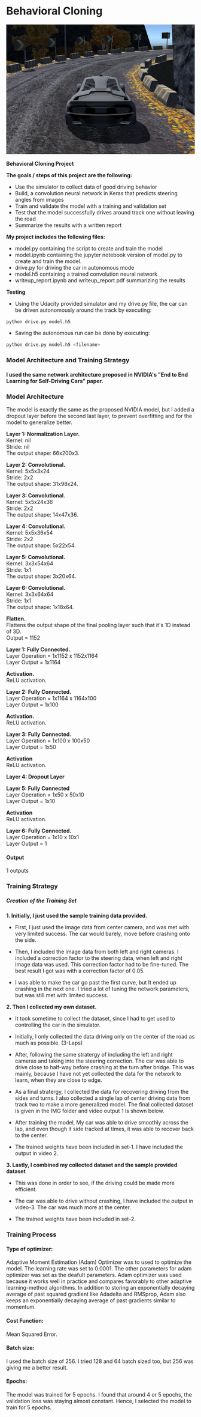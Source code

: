 
# **Behavioral Cloning** 
![png](bcimage.png)

**Behavioral Cloning Project**

**The goals / steps of this project are the following:**
* Use the simulator to collect data of good driving behavior
* Build, a convolution neural network in Keras that predicts steering angles from images
* Train and validate the model with a training and validation set
* Test that the model successfully drives around track one without leaving the road
* Summarize the results with a written report

**My project includes the following files:**
* model.py containing the script to create and train the model
* model.ipynb containing the jupyter notebook version of model.py to create and train the model.
* drive.py for driving the car in autonomous mode
* model.h5 containing a trained convolution neural network 
* writeup_report.ipynb and writeup_report.pdf summarizing the results

**Testing**

* Using the Udacity provided simulator and my drive.py file, the car can be driven autonomously around the track by executing:
```sh
python drive.py model.h5
```
* Saving the autonomous run can be done by executing:
```sh
python drive.py model.h5 <filename>
```

### Model Architecture and Training Strategy

#### I used the same network architecture proposed in NVIDIA's "End to End Learning for Self-Driving Cars" paper.

### Model Architecture 

The model is exactly the same as the proposed NVIDIA model, but I added a dropout layer before the second last layer, to prevent overfitting and for the model to generalize better.

**Layer 1: Normalization Layer.** <br>
Kernel: nil <br>
Stride: nil <br>
The output shape: 66x200x3. <br>

**Layer 2: Convolutional.** <br>
Kernel: 5x5x3x24<br>
Stride: 2x2 <br>
The output shape: 31x98x24. <br>

**Layer 3: Convolutional.** <br>
Kernel: 5x5x24x36<br>
Stride: 2x2 <br>
The output shape: 14x47x36. <br>

**Layer 4: Convolutional.** <br>
Kernel: 5x5x36x54<br>
Stride: 2x2 <br>
The output shape: 5x22x54. <br>

**Layer 5: Convolutional.** <br>
Kernel: 3x3x54x64<br>
Stride: 1x1 <br>
The output shape: 3x20x64. <br>

**Layer 6: Convolutional.** <br>
Kernel: 3x3x64x64<br>
Stride: 1x1 <br>
The output shape: 1x18x64. <br>

**Flatten.** <br>
Flattens the output shape of the final pooling layer such that it's 1D instead of 3D. <br>
Output = 1152

**Layer 1: Fully Connected.** <br>
Layer Operation = 1x1152 x 1152x1164 <br>
Layer Output = 1x1164 <br>

**Activation.** <br>
ReLU activation.

**Layer 2: Fully Connected.** <br>
Layer Operation = 1x1164 x 1164x100 <br>
Layer Output =  1x100

**Activation.** <br>
ReLU activation.

**Layer 3: Fully Connected.** <br>
Layer Operation = 1x100 x 100x50 <br>
Layer Output =  1x50

**Activation** <br>
ReLU activation.

**Layer 4: Dropout Layer** <br>

**Layer 5: Fully Connected** <br>
Layer Operation = 1x50 x 50x10 <br>
Layer Output =  1x10

**Activation** <br>
ReLU activation.

**Layer 6: Fully Connected.** <br>
Layer Operation = 1x10 x 10x1 <br>
Layer Output =  1

#### Output
1 outputs

### Training Strategy

##### Creation of the Training Set

**1. Initially, I just used the sample training data provided.**
* First, I just used the image data from center camera, and was met with very limited success. The car would barely, move before crashing onto the side. 
    
* Then, I included the image data from both left and right cameras. I included a correction factor to the steering data, when left and right image data was used. This correction factor had to be fine-tuned. The best result I got was with a correction factor of 0.05.
    
* I was able to make the car go past the first curve, but It ended up crashing in the next one. I tried a lot of tuning the network parameters, but was still met with limited success.

**2. Then I collected my own dataset.**
* It took sometime to collect the dataset, since I had to get used to controlling the car in the simulator.
    
* Initially, I only collected the data driving only on the center of the road as much as possible. (3-Laps)
   
* After, following the same stratergy of including the left and right cameras and taking into the steering correction. The car was able to drive close to half-way before crashing at the turn after bridge. This was mainly, because I have not yet collected the data for the network to learn, when they are close to edge.
    
* As a final stratergy, I collected the data for recovering driving from the sides and turns. I also collected a single lap of center driving data from  track two to make a more generalized model. The final collected dataset is given in the IMG folder and video output 1 is shown below.
    
* After training the model, My car was able to drive smoothly across the lap, and even though it side tracked at times, it was able to recover back to the center. 

* The trained weights have been included in set-1. I have included the output in video 2.

**3. Lastly, I combined my collected dataset and the sample provided dataset** 

* This was done in order to see, if the driving could be made more efficient.

* The car was able to drive without crashing, I have included the output in video-3. The car was much more at the center.

* The trained weights have been included in set-2.

### Training Process

#### Type of optimizer: 
Adaptive Moment Estimation (Adam) Optimizer was to used to optimize the model. 
The learning rate was set to 0.0001. 
The other parameters for adam optimizer was set as the deafult parameters. 
Adam optimizer was used because it works well in practice and compares favorably to other adaptive learning-method algorithms. In addition to storing an exponentially decaying average of past squared gradient like Adadelta and RMSprop, Adam also keeps an exponentially decaying average of past gradients similar to momentum.

#### Cost Function:
Mean Squared Error.

#### Batch size: 
I used the batch size of 256. I tried 128 and 64 batch sized too, but 256 was giving me a better result.

#### Epochs:
The model was trained for 5 epochs. I found that around 4 or 5 epochs, the validation loss was staying almost constant. Hence, I selected the model to train for 5 epochs.


